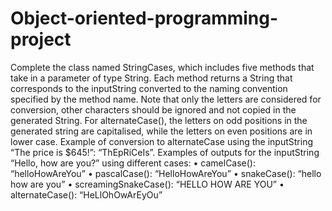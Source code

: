 # Object-oriented-programming-project
Complete the class named StringCases, which includes five methods that take
in a parameter of type String. Each method returns a String that corresponds to
the inputString converted to the naming convention specified by the method name.
Note that only the letters are considered for conversion, other characters should be
ignored and not copied in the generated String. For alternateCase(), the letters
on odd positions in the generated string are capitalised, while the letters on even
positions are in lower case.
Example of conversion to alternateCase using the inputString “The price is
$645!”: “ThEpRiCeIs”.
Examples of outputs for the inputString “Hello, how are you?” using different
cases:
• camelCase(): “helloHowAreYou”
• pascalCase(): “HelloHowAreYou”
• snakeCase(): “hello how are you”
• screamingSnakeCase(): “HELLO HOW ARE YOU”
• alternateCase(): “HeLlOhOwArEyOu”
